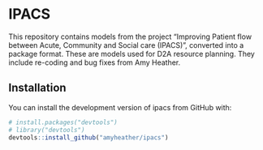 
<!-- README.md is generated from README.Rmd. Please edit that file -->

# IPACS

<!-- badges: start -->
<!-- badges: end -->

This repository contains models from the project “Improving Patient flow
between Acute, Community and Social care (IPACS)”, converted into a
package format. These are models used for D2A resource planning. They
include re-coding and bug fixes from Amy Heather.

## Installation

You can install the development version of ipacs from GitHub with:

``` r
# install.packages("devtools")
# library("devtools")
devtools::install_github("amyheather/ipacs")
```
